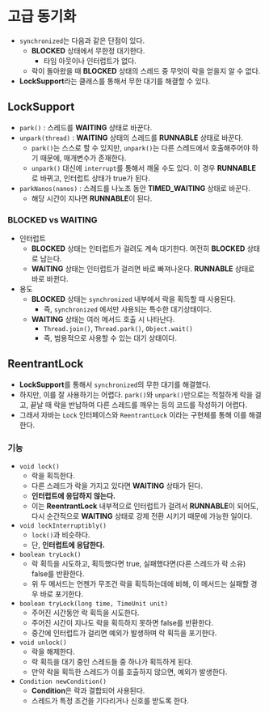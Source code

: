 # 고급 동기화

- `synchronized`는 다음과 같은 단점이 있다.
  - **BLOCKED** 상태에서 무한정 대기한다.
    - 타임 아웃이나 인터럽트가 없다.
  - 락이 돌아왔을 때 **BLOCKED** 상태의 스레드 중 무엇이 락을 얻을지 알 수 없다.
- **LockSupport**라는 클래스를 통해서 무한 대기를 해결할 수 있다.

## LockSupport

- `park()` : 스레드를 **WAITING** 상태로 바꾼다.
- `unpark(thread)` : **WAITING** 상태의 스레드를 **RUNNABLE** 상태로 바꾼다.
  - `park()`는 스스로 할 수 있지만, `unpark()`는 다른 스레드에서 호출해주어야 하기 때문에, 매개변수가 존재한다.
  - `unpark()` 대신에 `interrupt`를 통해서 깨울 수도 있다. 이 경우 **RUNNABLE**로 바뀌고, 인터럽트 상태가 true가 된다.
- `parkNanos(nanos)` : 스레드를 나노초 동안 **TIMED_WAITING** 상태로 바꾼다.
  - 해당 시간이 지나면 **RUNNABLE**이 된다.

### BLOCKED vs WAITING

- 인터럽트
  - **BLOCKED** 상태는 인터럽트가 걸려도 계속 대기한다. 여전히 **BLOCKED** 상태로 남는다.
  - **WAITING** 상태는 인터럽트가 걸리면 바로 빠져나온다. **RUNNABLE** 상태로 바로 바뀐다.
- 용도
  - **BLOCKED** 상태는 `synchronized` 내부에서 락을 획득할 때 사용된다.
    - 즉, `synchronized` 에서만 사용되는 특수한 대기상태이다.
  - **WAITING** 상태는 여러 메서드 호출 시 나타난다.
    - `Thread.join()`, `Thread.park()`, `Object.wait()`
    - 즉, 범용적으로 사용할 수 있는 대기 상태이다.

## ReentrantLock

- **LockSupport**를 통해서 `synchronized`의 무한 대기를 해결했다.
- 하지만, 이를 잘 사용하기는 어렵다. `park()`와 `unpark()`만으로는 적절하게 락을 걸고, 끝날 때 락을 반납하여 다른 스레드를 깨우는 등의 코드를 작성하기 어렵다.
- 그래서 자바는 `Lock` 인터페이스와 `ReentrantLock` 이라는 구현체를 통해 이를 해결한다.

### 기능

- `void lock()`
  - 락을 획득한다.
  - 다른 스레드가 락을 가지고 있다면 **WAITING** 상태가 된다.
  - **인터럽트에 응답하지 않는다.**
  - 이는 **ReentrantLock** 내부적으로 인터럽트가 걸려서 **RUNNABLE**이 되어도, 다시 순간적으로 **WAITING** 상태로 강제 전환 시키기 때문에 가능한 일이다.
- `void lockInterruptibly()`
  - `lock()`과 비슷하다.
  - 단, **인터럽트에 응답한다.**
- `boolean tryLock()`
  - 락 획득을 시도하고, 획득했다면 true, 실패했다면(다른 스레드가 락 소유) false를 반환한다.
  - 위 두 메서드는 언젠가 무조건 락을 획득하는데에 비해, 이 메서드는 실패할 경우 바로 포기한다.
- `boolean tryLock(long time, TimeUnit unit)`
  - 주어진 시간동안 락 획득을 시도한다.
  - 주어진 시간이 지나도 락을 획득하지 못하면 false를 반환한다.
  - 중간에 인터럽트가 걸리면 예외가 발생하며 락 획득을 포기한다.
- `void unlock()`
  - 락을 해제한다.
  - 락 획득을 대기 중인 스레드들 중 하나가 획득하게 된다.
  - 만약 락을 획득한 스레드가 이를 호출하지 않으면, 예외가 발생한다.
- `Condition newCondition()`
  - **Condition**은 락과 결합되어 사용된다.
  - 스레드가 특정 조건을 기다리거나 신호를 받도록 한다.
